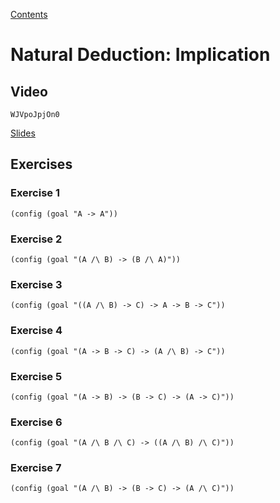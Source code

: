 [Contents](contents.html)

# Natural Deduction: Implication

## Video

```youtube
WJVpoJpjOn0
```

[Slides](week04-slides.pdf)

## Exercises

### Exercise 1

```focused-nd {id=implies-ex1}
(config (goal "A -> A"))
```

### Exercise 2

```focused-nd {id=implies-ex2}
(config (goal "(A /\ B) -> (B /\ A)"))
```

### Exercise 3

```focused-nd {id=implies-ex3}
(config (goal "((A /\ B) -> C) -> A -> B -> C"))
```

### Exercise 4

```focused-nd {id=implies-ex4}
(config (goal "(A -> B -> C) -> (A /\ B) -> C"))
```

### Exercise 5

```focused-nd {id=implies-ex5}
(config (goal "(A -> B) -> (B -> C) -> (A -> C)"))
```

### Exercise 6

```focused-nd {id=implies-ex6}
(config (goal "(A /\ B /\ C) -> ((A /\ B) /\ C)"))
```

### Exercise 7

```focused-nd {id=implies-ex7}
(config (goal "(A /\ B) -> (B -> C) -> (A /\ C)"))
```

